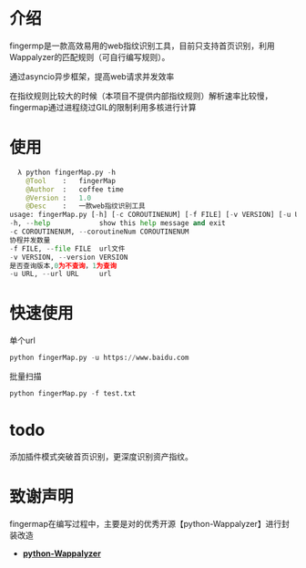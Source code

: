 # 介绍

fingermp是一款高效易用的web指纹识别工具，目前只支持首页识别，利用Wappalyzer的匹配规则（可自行编写规则）。

通过asyncio异步框架，提高web请求并发效率

在指纹规则比较大的时候（本项目不提供内部指纹规则）解析速率比较慢，fingermap通过进程绕过GIL的限制利用多核进行计算

# 使用

```python
  λ python fingerMap.py -h
    @Tool    :   fingerMap
    @Author  :   coffee time
    @Version :   1.0
    @Desc    :   一款web指纹识别工具
usage: fingerMap.py [-h] [-c COROUTINENUM] [-f FILE] [-v VERSION] [-u URL]optional arguments:
-h, --help            show this help message and exit
-c COROUTINENUM, --coroutineNum COROUTINENUM
协程并发数量
-f FILE, --file FILE  url文件
-v VERSION, --version VERSION
是否查询版本,0为不查询，1为查询
-u URL, --url URL     url
```

# 快速使用

单个url

```python
python fingerMap.py -u https://www.baidu.com
```

批量扫描

```python
python fingerMap.py -f test.txt
```

# todo

添加插件模式突破首页识别，更深度识别资产指纹。



# 致谢声明

fingermap在编写过程中，主要是对的优秀开源【python-Wappalyzer】进行封装改造

* **[python-Wappalyzer](https://github.com/chorsley/python-Wappalyzer)**
